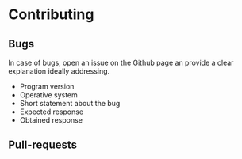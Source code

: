 # Contributing 

## Bugs
In case of bugs, open an issue on the Github page an provide a clear explanation ideally addressing. 

* Program version
* Operative system
* Short statement about the bug
* Expected response
* Obtained response

## Pull-requests

